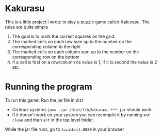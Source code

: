# Kakurasu 
  This is a little project I wrote to play a puzzle game called Kakurasu.
  The rules are quite simple 
  1. The goal is to mark the correct squares on the grid.
  2. The marked cells on each row sum up to the number on the corresponding column to the right
  2. The marked cells on each column sum up to the number on the corresponding row on the bottom
  3. If a cell is first on a row/column its value is 1, if it is second the value is 2 etc.
   
# Running the program
  To run this game:
  Run the jar file in dist
 - On linux systems `java -jar /dist/lib/kakurasu-***.jar` should work.
 - If it doesn't work on your system you can recompile it by running `ant clean` and then `ant` in the top level folder.

 While the jar file runs, go to `localhost:8080` in your browser
 
 
